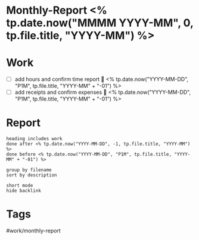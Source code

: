# Monthly-Report <% tp.date.now("MMMM YYYY-MM", 0, tp.file.title, "YYYY-MM") %>

# Work
- [ ] add hours and confirm time report 📅 <% tp.date.now("YYYY-MM-DD", "P1M", tp.file.title, "YYYY-MM" + "-01") %>
- [ ] add receipts and confirm expenses 📅 <% tp.date.now("YYYY-MM-DD", "P1M", tp.file.title, "YYYY-MM" + "-01") %>

# Report
```tasks
heading includes work
done after <% tp.date.now("YYYY-MM-DD", -1, tp.file.title, "YYYY-MM") %>
done before <% tp.date.now("YYYY-MM-DD", "P1M", tp.file.title, "YYYY-MM" + "-01") %>

group by filename
sort by description

short mode
hide backlink 
```

# Tags
#work/monthly-report 